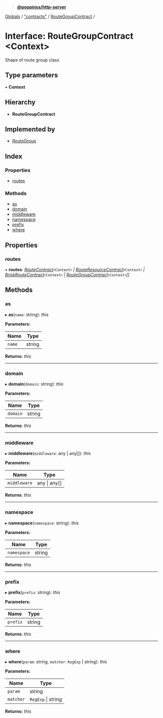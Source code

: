 > **[@poppinss/http-server](../README.md)**

[Globals](../README.md) / ["contracts"](../modules/_contracts_.md) / [RouteGroupContract](_contracts_.routegroupcontract.md) /

# Interface: RouteGroupContract <**Context**>

Shape of route group class

## Type parameters

▪ **Context**

## Hierarchy

* **RouteGroupContract**

## Implemented by

* [RouteGroup](../classes/_router_group_.routegroup.md)

## Index

### Properties

* [routes](_contracts_.routegroupcontract.md#routes)

### Methods

* [as](_contracts_.routegroupcontract.md#as)
* [domain](_contracts_.routegroupcontract.md#domain)
* [middleware](_contracts_.routegroupcontract.md#middleware)
* [namespace](_contracts_.routegroupcontract.md#namespace)
* [prefix](_contracts_.routegroupcontract.md#prefix)
* [where](_contracts_.routegroupcontract.md#where)

## Properties

###  routes

• **routes**: *[RouteContract](_contracts_.routecontract.md)‹*`Context`*› | [RouteResourceContract](_contracts_.routeresourcecontract.md)‹*`Context`*› | [BriskRouteContract](_contracts_.briskroutecontract.md)‹*`Context`*› | [RouteGroupContract](_contracts_.routegroupcontract.md)‹*`Context`*›[]*

## Methods

###  as

▸ **as**(`name`: string): *this*

**Parameters:**

Name | Type |
------ | ------ |
`name` | string |

**Returns:** *this*

___

###  domain

▸ **domain**(`domain`: string): *this*

**Parameters:**

Name | Type |
------ | ------ |
`domain` | string |

**Returns:** *this*

___

###  middleware

▸ **middleware**(`middleware`: any | any[]): *this*

**Parameters:**

Name | Type |
------ | ------ |
`middleware` | any \| any[] |

**Returns:** *this*

___

###  namespace

▸ **namespace**(`namespace`: string): *this*

**Parameters:**

Name | Type |
------ | ------ |
`namespace` | string |

**Returns:** *this*

___

###  prefix

▸ **prefix**(`prefix`: string): *this*

**Parameters:**

Name | Type |
------ | ------ |
`prefix` | string |

**Returns:** *this*

___

###  where

▸ **where**(`param`: string, `matcher`: `RegExp` | string): *this*

**Parameters:**

Name | Type |
------ | ------ |
`param` | string |
`matcher` | `RegExp` \| string |

**Returns:** *this*
